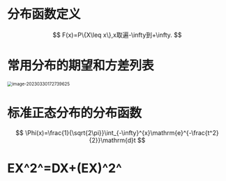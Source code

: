 # 分布函数定义

$$
F(x)=P\{X\leq x\},x取遍-\infty到+\infty.
$$



# 常用分布的期望和方差列表

<img src="https://cvp.oss-cn-shanghai.aliyuncs.com/picgo/202303301727913.png" alt="image-20230330172739625" style="zoom: 70%;" />



# 标准正态分布的分布函数

$$
\Phi(x)=\frac{1}{\sqrt{2\pi}}\int_{-\infty}^{x}\mathrm{e}^{-\frac{t^2}{2}}\mathrm{d}t
$$



# EX^2^=DX+(EX)^2^



# 

